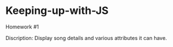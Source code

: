 # Keeping-up-with-JS

Homework #1

Discription: 
Display song details and various attributes it can have.
